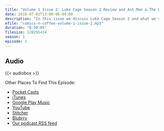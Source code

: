 ```yaml
---
title: "Volume 1 Issue 2: Luke Cage Season 2 Review and Ant-Man & The Wasp Predictions"
date: 2018-07-02T13:00:00-04:00
description: "In this issue we discuss Luke Cage Season 2 and what we're excited about and predictions for Ant-Man & The Wasp."
efile: "comics-n-coffee-volume-1-issue-2.mp3"
duration: "0:50:05"
filesize: 120295424
season: 1
episode: 2
---
```


## <span class="fas fa-podcast"></span> Audio

{{< audiobox >}}

Other Places To Find This Episode:

- [Pocket Casts](https://pca.st/KIfs)
- [iTunes](https://itunes.apple.com/us/podcast/comics-n-coffee-podcast/id1405490125)
- [Google Play Music](https://playmusic.app.goo.gl/?ibi=com.google.PlayMusic&isi=691797987&ius=googleplaymusic&apn=com.google.android.music&link=https://play.google.com/music/m/Ikiure5dl6s2vpapy6fqafpfbom?t%3DComics_%27N%27_Coffee_Podcast%26pcampaignid%3DMKT-na-all-co-pr-mu-pod-16)
- [YouTube](https://youtu.be/UdDuWJuk4uo)
- [Stitcher](https://www.stitcher.com/s?fid=%22203396%22&refid=stpr)
- [Blubrry](https://www.blubrry.com/comicsncoffee/)
- [Our podcast RSS feed](https://www.ComicsNCoffee.com/podcast/index.xml)
